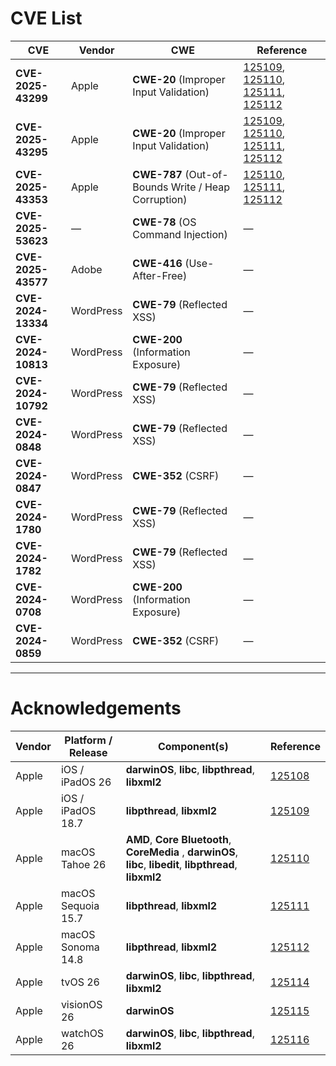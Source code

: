 # CVE List

| CVE | Vendor | CWE | Reference |
|---|---|---|---|
| **CVE-2025-43299** | Apple | **CWE-20** (Improper Input Validation) | [125109](https://support.apple.com/en-us/125109), [125110](https://support.apple.com/en-us/125110), [125111](https://support.apple.com/en-us/125111), [125112](https://support.apple.com/en-us/125112) |
| **CVE-2025-43295** | Apple | **CWE-20** (Improper Input Validation) | [125109](https://support.apple.com/en-us/125109), [125110](https://support.apple.com/en-us/125110), [125111](https://support.apple.com/en-us/125111), [125112](https://support.apple.com/en-us/125112) |
| **CVE-2025-43353** | Apple | **CWE-787** (Out-of-Bounds Write / Heap Corruption) | [125110](https://support.apple.com/en-us/125110), [125111](https://support.apple.com/en-us/125111), [125112](https://support.apple.com/en-us/125112) |
| **CVE-2025-53623** | — | **CWE-78** (OS Command Injection) | — |
| **CVE-2025-43577** | Adobe | **CWE-416** (Use-After-Free) | — |
| **CVE-2024-13334** | WordPress | **CWE-79** (Reflected XSS) | — |
| **CVE-2024-10813** | WordPress | **CWE-200** (Information Exposure) | — |
| **CVE-2024-10792** | WordPress | **CWE-79** (Reflected XSS) | — |
| **CVE-2024-0848** | WordPress | **CWE-79** (Reflected XSS) | — |
| **CVE-2024-0847** | WordPress | **CWE-352** (CSRF) | — |
| **CVE-2024-1780** | WordPress | **CWE-79** (Reflected XSS) | — |
| **CVE-2024-1782** | WordPress | **CWE-79** (Reflected XSS) | — |
| **CVE-2024-0708** | WordPress | **CWE-200** (Information Exposure) | — |
| **CVE-2024-0859** | WordPress | **CWE-352** (CSRF) | — |

---

# Acknowledgements

| Vendor | Platform / Release | Component(s) | Reference |
|---|---|---|---|
| Apple | iOS / iPadOS 26 | **darwinOS**, **libc**, **libpthread**, **libxml2** | [125108](https://support.apple.com/en-us/125108) |
| Apple | iOS / iPadOS 18.7 | **libpthread**, **libxml2** | [125109](https://support.apple.com/en-us/125109) |
| Apple | macOS Tahoe 26 | **AMD**, **Core Bluetooth**, **CoreMedia** , **darwinOS**, **libc**, **libedit**, **libpthread**, **libxml2** | [125110](https://support.apple.com/en-us/125110) |
| Apple | macOS Sequoia 15.7 | **libpthread**, **libxml2** | [125111](https://support.apple.com/en-us/125111) |
| Apple | macOS Sonoma 14.8 | **libpthread**, **libxml2** | [125112](https://support.apple.com/en-us/125112) |
| Apple | tvOS 26 | **darwinOS**, **libc**, **libpthread**, **libxml2** | [125114](https://support.apple.com/en-us/125114) |
| Apple | visionOS 26 | **darwinOS** | [125115](https://support.apple.com/en-us/125115) |
| Apple | watchOS 26 | **darwinOS**, **libc**, **libpthread**, **libxml2** | [125116](https://support.apple.com/en-us/125116) |

